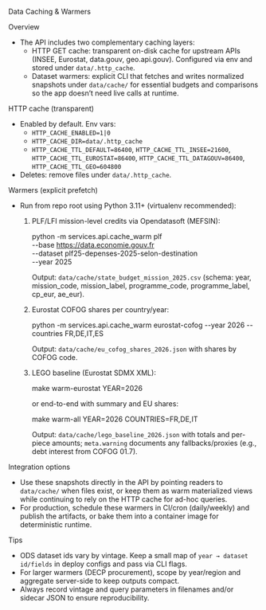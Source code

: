 Data Caching & Warmers

Overview

- The API includes two complementary caching layers:
  - HTTP GET cache: transparent on-disk cache for upstream APIs (INSEE, Eurostat, data.gouv, geo.api.gouv). Configured via env and stored under `data/.http_cache`.
  - Dataset warmers: explicit CLI that fetches and writes normalized snapshots under `data/cache/` for essential budgets and comparisons so the app doesn’t need live calls at runtime.

HTTP cache (transparent)

- Enabled by default. Env vars:
  - `HTTP_CACHE_ENABLED=1|0`
  - `HTTP_CACHE_DIR=data/.http_cache`
  - `HTTP_CACHE_TTL_DEFAULT=86400`, `HTTP_CACHE_TTL_INSEE=21600`, `HTTP_CACHE_TTL_EUROSTAT=86400`, `HTTP_CACHE_TTL_DATAGOUV=86400`, `HTTP_CACHE_TTL_GEO=604800`
- Deletes: remove files under `data/.http_cache`.

Warmers (explicit prefetch)

- Run from repo root using Python 3.11+ (virtualenv recommended):

  1) PLF/LFI mission-level credits via Opendatasoft (MEFSIN):

     python -m services.api.cache_warm plf \
       --base https://data.economie.gouv.fr \
       --dataset plf25-depenses-2025-selon-destination \
       --year 2025

     Output: `data/cache/state_budget_mission_2025.csv` (schema: year, mission_code, mission_label, programme_code, programme_label, cp_eur, ae_eur).

  2) Eurostat COFOG shares per country/year:

     python -m services.api.cache_warm eurostat-cofog --year 2026 --countries FR,DE,IT,ES

     Output: `data/cache/eu_cofog_shares_2026.json` with shares by COFOG code.

  3) LEGO baseline (Eurostat SDMX XML):

     make warm-eurostat YEAR=2026

     or end-to-end with summary and EU shares:

     make warm-all YEAR=2026 COUNTRIES=FR,DE,IT

     Output: `data/cache/lego_baseline_2026.json` with totals and per-piece amounts; `meta.warning` documents any fallbacks/proxies (e.g., debt interest from COFOG 01.7).

Integration options

- Use these snapshots directly in the API by pointing readers to `data/cache/` when files exist, or keep them as warm materialized views while continuing to rely on the HTTP cache for ad-hoc queries.
- For production, schedule these warmers in CI/cron (daily/weekly) and publish the artifacts, or bake them into a container image for deterministic runtime.

Tips

- ODS dataset ids vary by vintage. Keep a small map of `year → dataset id/fields` in deploy configs and pass via CLI flags.
- For larger warmers (DECP procurement), scope by year/region and aggregate server-side to keep outputs compact.
- Always record vintage and query parameters in filenames and/or sidecar JSON to ensure reproducibility.

